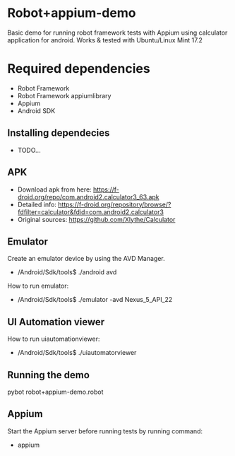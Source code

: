 # Robot+appium-demo

Basic demo for running robot framework tests with Appium using calculator application for android.
Works & tested with Ubuntu/Linux Mint 17.2

# Required dependencies
* Robot Framework
* Robot Framework appiumlibrary
* Appium
* Android SDK

## Installing dependecies

* TODO...

## APK

* Download apk from here: https://f-droid.org/repo/com.android2.calculator3_63.apk
* Detailed info: https://f-droid.org/repository/browse/?fdfilter=calculator&fdid=com.android2.calculator3
* Original sources: https://github.com/Xlythe/Calculator

## Emulator
Create an emulator device by using the AVD Manager.
* /Android/Sdk/tools$  ./android avd

How to run emulator:
* /Android/Sdk/tools$ ./emulator -avd Nexus_5_API_22

## UI Automation viewer

How to run uiautomationviewer:
* /Android/Sdk/tools$ ./uiautomatorviewer

## Running the demo
pybot robot+appium-demo.robot

## Appium
Start the Appium server before running tests by running command:
* appium
